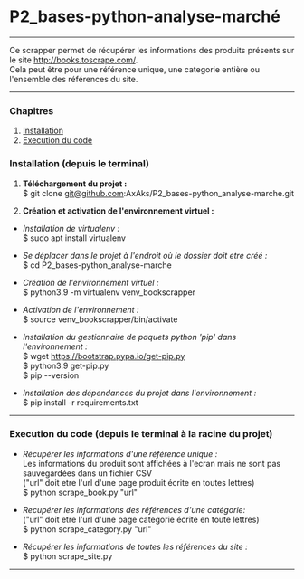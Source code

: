 # P2_bases-python-analyse-marché
***
Ce scrapper permet de récupérer les informations des produits présents sur le site http://books.toscrape.com/.  
Cela peut être pour une référence unique, une categorie entière ou l'ensemble des références du site.
***

### Chapitres 
1. [Installation](#installation)
2. [Execution du code](#Execution_du_code)

### Installation (depuis le terminal)


1. __Téléchargement du projet :__  
$ git clone git@github.com:AxAks/P2_bases-python_analyse-marche.git

2. __Création et activation de l'environnement virtuel  :__  

- _Installation de virtualenv :_  
$ sudo apt install virtualenv

- _Se déplacer dans le projet à l'endroit où le dossier doit etre créé :_  
$ cd P2_bases-python_analyse-marche

- _Création de l'environnement virtuel :_  
$ python3.9 -m virtualenv venv_bookscrapper

- _Activation de l'environnement :_  
$ source venv_bookscrapper/bin/activate

- _Installation du gestionnaire de paquets python 'pip' dans l'environnement :_  
$ wget https://bootstrap.pypa.io/get-pip.py  
$ python3.9 get-pip.py  
$ pip --version  

- _Installation des dépendances du projet dans l'environnement :_  
$ pip install -r requirements.txt

***
### Execution du code (depuis le terminal à la racine du projet)

- _Récupérer les informations d'une référence unique :_  
Les informations du produit sont affichées à l'ecran mais ne sont pas sauvegardées dans un fichier CSV  
("url" doit etre l'url d'une page produit écrite en toutes lettres)  
$ python scrape_book.py "url"  


- _Recupérer les informations des références d'une catégorie:_  
("url" doit etre l'url d'une page categorie écrite en toute lettres)  
$ python scrape_category.py "url"  

- _Récupérer les informations de toutes les références du site :_  
$ python scrape_site.py
***